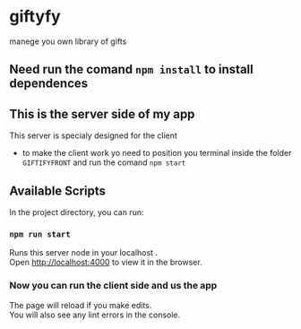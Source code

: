 # giftyfy

manege you own library of gifts

## Need run the comand `npm install` to install dependences

## This is the server side of my app

This server is specialy designed for the client

- to make the client work yo need to position you terminal inside the folder `GIFTIFYFRONT` and run the comand `npm start`

## Available Scripts

In the project directory, you can run:

### `npm run start`

Runs this server node in your localhost .\
Open [http://localhost:4000](http://localhost:4000) to view it in the browser.

### Now you can run the client side and us the app

The page will reload if you make edits.\
You will also see any lint errors in the console.
